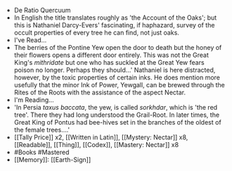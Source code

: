 - De Ratio Quercuum
- In English the title translates roughly as 'the Account of the Oaks'; but this is Nathaniel Darcy-Evers' fascinating, if haphazard, survey of the occult properties of every tree he can find, not just oaks.
- I've Read...
- The berries of the Pontine Yew open the door to death but the honey of their flowers opens a different door entirely. This was not the Great King's <i>mithridate</i> but one who has suckled at the Great Yew fears poison no longer. Perhaps they should…' Nathaniel is here distracted, however, by the toxic properties of certain inks. He does mention more usefully that the minor Ink of Power, Yewgall, can be brewed through the Rites of the Roots with the assistance of the aspect Nectar.
- I'm Reading...
- 'In Persia <i>taxus baccata</i>, the yew, is called <i>sorkhdar</i>, which is 'the red tree'. There they had long understood the Grail-Root. In later times, the Great King of Pontus had bee-hives set in the branches of the oldest of the female trees….'
- [[Tally Price]] x2, [[Written in Latin]], [[Mystery: Nectar]] x8, [[Readable]], [[Thing]], [[Codex]], [[Mastery: Nectar]] x8
- #Books #Mastered
- [[Memory]]: [[Earth-Sign]]